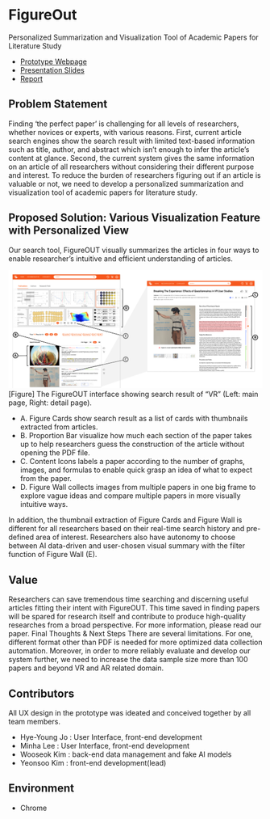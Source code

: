 # FigureOut
Personalized Summarization and Visualization Tool of Academic Papers for Literature Study

* [Prototype Webpage](https://hyeyoungjo.github.io/FigureOut/)
* [Presentation Slides](https://www.figma.com/proto/WMHtTZlzMnwpZYeUYZaXo6/%EB%94%94%ED%94%84?node-id=182%3A2485)
* [Report](https://drive.google.com/file/d/1jQnKCj7O1-yU6LaByNU9jDwdxGZYREYd/view?usp=sharing)

## Problem Statement
Finding ‘the perfect paper’ is challenging for all levels of researchers, whether novices or experts, with various
reasons. First, current article search engines show the search result with limited text-based information such as
title, author, and abstract which isn’t enough to infer the article’s content at glance. Second, the current system
gives the same information on an article of all researchers without considering their different purpose and
interest. To reduce the burden of researchers figuring out if an article is valuable or not, we need to develop a
personalized summarization and visualization tool of academic papers for literature study.

## Proposed Solution: Various Visualization Feature with Personalized View
Our search tool, FigureOUT visually summarizes the articles in four ways to enable researcher’s intuitive and
efficient understanding of articles.

![The FigureOUT interface showing search result of “VR” (Left: main page, Right: detail page).](/img/explain.png)
[Figure] The FigureOUT interface showing search result of “VR” (Left: main page, Right: detail page).

  * A. Figure Cards show search result as a list of cards with thumbnails extracted from articles.
  * B. Proportion Bar visualize how much each section of the paper takes up to help researchers guess the
construction of the article without opening the PDF file.
  * C. Content Icons labels a paper according to the number of graphs, images, and formulas to enable quick
grasp an idea of what to expect from the paper.
  * D. Figure Wall collects images from multiple papers in one big frame to explore vague ideas and compare
multiple papers in more visually intuitive ways.

In addition, the thumbnail extraction of Figure Cards and Figure Wall is different for all researchers based on
their real-time search history and pre-defined area of interest. Researchers also have autonomy to choose
between AI data-driven and user-chosen visual summary with the filter function of Figure Wall (E).

## Value
Researchers can save tremendous time searching and discerning useful articles fitting their intent with
FigureOUT. This time saved in finding papers will be spared for research itself and contribute to produce
high-quality researches from a broad perspective. For more information, please read our paper.
Final Thoughts & Next Steps
There are several limitations. For one, different format other than PDF is needed for more optimized data
collection automation. Moreover, in order to more reliably evaluate and develop our system further, we need to
increase the data sample size more than 100 papers and beyond VR and AR related domain.

## Contributors
All UX design in the prototype was ideated and conceived together by all team members.
* Hye-Young Jo : User Interface, front-end development
* Minha Lee : User Interface, front-end development
* Wooseok Kim : back-end data management and fake AI models
* Yeonsoo Kim : front-end development(lead)

## Environment
* Chrome
